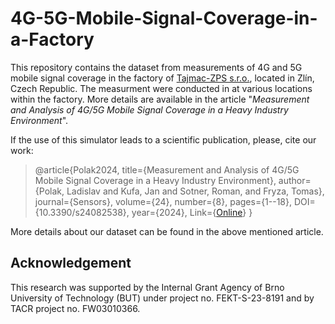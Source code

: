 # 4G-5G-Mobile-Signal-Coverage-in-a-Factory

This repository contains the dataset from measurements of 4G and 5G mobile signal coverage in the factory of [Tajmac-ZPS s.r.o.](https://www.tajmac-zps.cz/tajmac-group/), located in Zlín, Czech Republic. The measurment were conducted in  at various locations within the factory.
More details are available in the article "_Measurement and Analysis of 4G/5G Mobile Signal Coverage in a Heavy Industry Environment_". 

If the use of this simulator leads to a scientific publication, please, cite our work: 

>@article{Polak2024,
>  title={Measurement and Analysis of 4G/5G Mobile Signal Coverage in a Heavy Industry Environment},
>  author={Polak, Ladislav and Kufa, Jan and Sotner, Roman, and Fryza, Tomas},
>  journal={Sensors},
>  volume={24},
>  number={8},
>  pages={1--18},
>  DOI={10.3390/s24082538},
>  year={2024},
>  Link={[Online](https://www.mdpi.com/1424-8220/24/8/2538)}
>  }

More details about our dataset can be found in the above mentioned article.


## Acknowledgement

This research was supported by the Internal Grant Agency of Brno University of Technology (BUT) under project no. FEKT-S-23-8191 and by TACR project no. FW03010366.


<!-- ## License

The presented dataset is available under the MIT License as expressed below.

MIT License

Copyright (c) [2021] [Department of Radio Electronics, Brno University of Technology]

Permission is hereby granted, free of charge, to any person obtaining a copy of this software and associated documentation files (the "Software"), to deal in the Software without restriction, including without limitation the rights to use, copy, modify, merge, publish, distribute, sublicense, and/or sell copies of the Software, and to permit persons to whom the Software is furnished to do so, subject to the following conditions:

The above copyright notice and this permission notice shall be included in all copies or substantial portions of the Software.

THE SOFTWARE IS PROVIDED "AS IS", WITHOUT WARRANTY OF ANY KIND, EXPRESS OR IMPLIED, INCLUDING BUT NOT LIMITED TO THE WARRANTIES OF MERCHANTABILITY, FITNESS FOR A PARTICULAR PURPOSE AND NONINFRINGEMENT. IN NO EVENT SHALL THE AUTHORS OR COPYRIGHT HOLDERS BE LIABLE FOR ANY CLAIM, DAMAGES OR OTHER LIABILITY, WHETHER IN AN ACTION OF CONTRACT, TORT OR OTHERWISE, ARISING FROM, OUT OF OR IN CONNECTION WITH THE SOFTWARE OR THE USE OR OTHER DEALINGS IN THE SOFTWARE. -->
